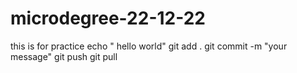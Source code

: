 # microdegree-22-12-22
this is for practice
echo " hello world"
git add .
git commit -m "your message"
git push
git pull
